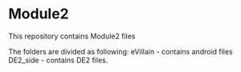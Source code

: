 Module2
=======

This repository contains Module2 files

The folders are divided as following:
eVillain - contains android files
DE2_side - contains DE2 files.